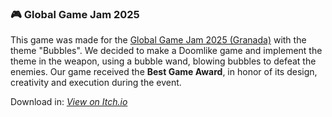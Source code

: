 
### 🎮 **Global Game Jam 2025**

This game was made for the [Global Game Jam 2025 (Granada)](https://granadajam.com/) with the theme "Bubbles".
We decided to make a Doomlike game and implement the theme in the weapon, using a bubble wand, blowing bubbles to defeat the enemies.
Our game received the **Best Game Award**, in honor of its design, creativity and execution during the event.

Download in: _[View on Itch.io](https://sergio-marchena.itch.io/skull-popper)_
